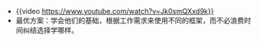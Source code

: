 - {{video https://www.youtube.com/watch?v=Jk0smQXxd9k}}
- 最优方案：学会他们的基础，根据工作需求来使用不同的框架，而不必浪费时间纠结选择学哪样。